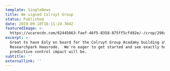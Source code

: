 ```yaml
---
template: SingleNews
title: We signed Colruyt Group
status: Published
date: 2019-09-10T16:11:24.304Z
featuredImage: >-
  https://ucarecdn.com/62445663-faef-46f5-8358-875ff5cf492e/-/crop/296x172/0,0/-/preview/
excerpt: >-
  Great to have Eoly on board for the Colruyt Group Acadamy building at
  Researchpark Haasrode.  We're eager to get started and see exactly how big our
  predictive control impact will be.
subtitle: ''
externallink: ''
---
```


